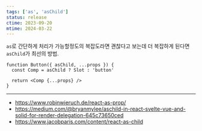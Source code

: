 ```yaml
---
tags: ['as', 'asChild']
status: release
ctime: 2023-09-20
mtime: 2024-03-22
---
```


`as`로 간단하게 처리가 가능할정도의 복잡도라면 괜찮다고 보는데 더 복잡하게 된다면 `asChild`가 최선의 방법.

```tsx
function Button({ asChild, ...props }) {
  const Comp = asChild ? Slot : 'button'

  return <Comp {...props} />
}
```

---

- https://www.robinwieruch.de/react-as-prop/
- https://medium.com/@bryanmylee/aschild-in-react-svelte-vue-and-solid-for-render-delegation-645c73650ced
- https://www.jacobparis.com/content/react-as-child
